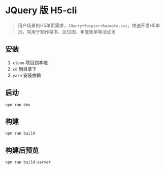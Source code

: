 # JQuery 版 H5-cli

> 用户场景的H5单页需求，`JQuery+Swipier+Animate.css`，快速开发H5单页，常用于制作楼书、区位图、年度账单等活动页

## 安装

1. `clone` 项目到本地 
2. `cd` 到目录下
3. `yarn` 安装依赖

## 启动

```
npm run dev
```

## 构建
```
npm run build
```

## 构建后预览
```
npm run build-server
```